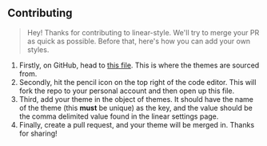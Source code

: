 ## Contributing

> Hey! Thanks for contributing to linear-style. We'll try to merge your PR as quick as possible. Before that, here's how you can add your own styles.

1. Firstly, on GitHub, head to [this file](https://github.com/alii/linear-style/blob/main/src/themes.json). This is where the themes are sourced from.
2. Secondly, hit the pencil icon on the top right of the code editor. This will fork the repo to your personal account and then open up this file.
3. Third, add your theme in the object of themes. It should have the name of the theme (this **must** be unique) as the key, and the value should be the comma delimited value found in the linear settings page.
4. Finally, create a pull request, and your theme will be merged in. Thanks for sharing!
